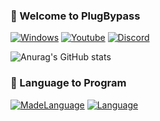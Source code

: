 ### 🔌 Welcome to PlugBypass


[![Windows](https://img.shields.io/badge/Windows-0078D6?style=for-the-badge&logo=windows&logoColor=white)](https://discord.gg/fQ9uPFKYrK)
[![Youtube](https://img.shields.io/badge/YouTube-FF0000?style=for-the-badge&logo=youtube&logoColor=white)](https://www.youtube.com/channel/UC3AF1pNtNQ-u5SAyj2q41cw)
[![Discord](https://img.shields.io/badge/Discord-7289DA?style=for-the-badge&logo=discord&logoColor=white)](https://discord.gg/fQ9uPFKYrK)

![Anurag's GitHub stats](https://github-readme-stats.vercel.app/api?username=PlugBypass&show_icons=true&theme=transparent)

### 🛒 Language to Program

[![MadeLanguage](https://img.shields.io/badge/Python-14354C?style=for-the-badge&logo=python&logoColor=white)](https://discord.gg/fQ9uPFKYrK)
[![Language](http://ForTheBadge.com/images/badges/made-with-python.svg)](https://discord.gg/fQ9uPFKYrK)



